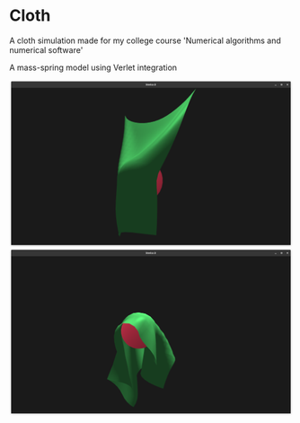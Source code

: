 # Cloth

A cloth simulation made for my college course 'Numerical algorithms and numerical software'

A mass-spring model using Verlet integration

![Screenshot](screenshots/Screenshot1.png?raw=true)
![Screenshot](screenshots/Screenshot2.png?raw=true)

